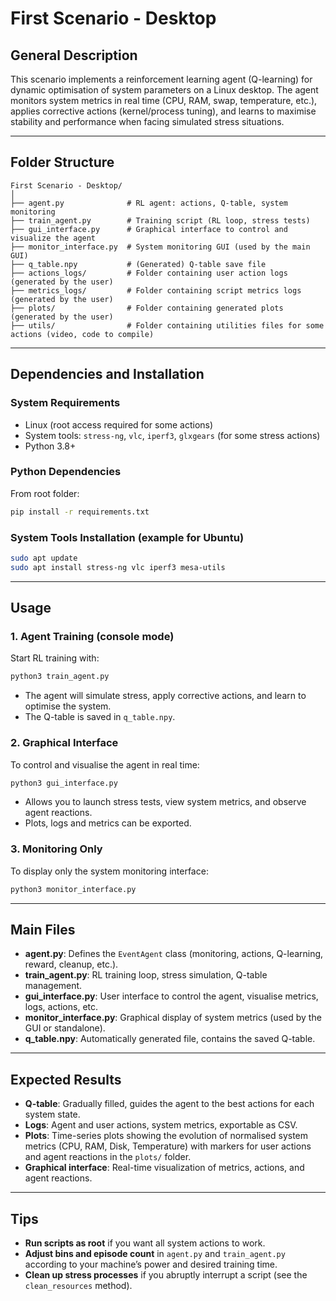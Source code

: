 # First Scenario - Desktop

## General Description

This scenario implements a reinforcement learning agent (Q-learning) for dynamic optimisation of system parameters on a Linux desktop.
The agent monitors system metrics in real time (CPU, RAM, swap, temperature, etc.), applies corrective actions (kernel/process tuning), and learns to maximise stability and performance when facing simulated stress situations.

---

## Folder Structure

```
First Scenario - Desktop/
│
├── agent.py              # RL agent: actions, Q-table, system monitoring
├── train_agent.py        # Training script (RL loop, stress tests)
├── gui_interface.py      # Graphical interface to control and visualize the agent
├── monitor_interface.py  # System monitoring GUI (used by the main GUI)
├── q_table.npy           # (Generated) Q-table save file
├── actions_logs/         # Folder containing user action logs (generated by the user)
├── metrics_logs/         # Folder containing script metrics logs (generated by the user)
├── plots/                # Folder containing generated plots (generated by the user)
├── utils/                # Folder containing utilities files for some actions (video, code to compile)
```

---

## Dependencies and Installation

### System Requirements

- Linux (root access required for some actions)
- System tools: `stress-ng`, `vlc`, `iperf3`, `glxgears` (for some stress actions)
- Python 3.8+

### Python Dependencies

From root folder:

```bash
pip install -r requirements.txt
```

### System Tools Installation (example for Ubuntu)

```bash
sudo apt update
sudo apt install stress-ng vlc iperf3 mesa-utils
```

---

## Usage

### 1. **Agent Training (console mode)**

Start RL training with:

```bash
python3 train_agent.py
```

- The agent will simulate stress, apply corrective actions, and learn to optimise the system.
- The Q-table is saved in `q_table.npy`.

### 2. **Graphical Interface**

To control and visualise the agent in real time:

```bash
python3 gui_interface.py
```

- Allows you to launch stress tests, view system metrics, and observe agent reactions.
- Plots, logs and metrics can be exported.

### 3. **Monitoring Only**

To display only the system monitoring interface:

```bash
python3 monitor_interface.py
```

---

## Main Files

- **agent.py**:
  Defines the `EventAgent` class (monitoring, actions, Q-learning, reward, cleanup, etc.).
- **train_agent.py**:
  RL training loop, stress simulation, Q-table management.
- **gui_interface.py**:
  User interface to control the agent, visualise metrics, logs, actions, etc.
- **monitor_interface.py**:
  Graphical display of system metrics (used by the GUI or standalone).
- **q_table.npy**:
  Automatically generated file, contains the saved Q-table.

---

## Expected Results

- **Q-table**: Gradually filled, guides the agent to the best actions for each system state.
- **Logs**: Agent and user actions, system metrics, exportable as CSV.
- **Plots**: Time-series plots showing the evolution of normalised system metrics (CPU, RAM, Disk, Temperature) with markers for user actions and agent reactions in the `plots/` folder.
- **Graphical interface**: Real-time visualization of metrics, actions, and agent reactions.

---

## Tips

- **Run scripts as root** if you want all system actions to work.
- **Adjust bins and episode count** in `agent.py` and `train_agent.py` according to your machine’s power and desired training time.
- **Clean up stress processes** if you abruptly interrupt a script (see the `clean_resources` method).
